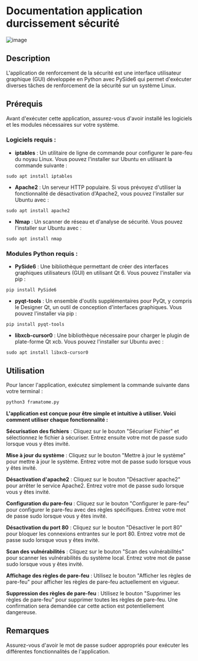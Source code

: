 # Documentation application durcissement sécurité
![image](https://github.com/CatharsisCoding/Python-Hardening-framatome/assets/97361977/002b785d-1a1b-4475-aced-ce47b6a506a3)

## Description
L'application de renforcement de la sécurité est une interface utilisateur graphique (GUI) développée en Python avec PySide6 qui permet d'exécuter diverses tâches de renforcement de la sécurité sur un système Linux.


## Prérequis

Avant d'exécuter cette application, assurez-vous d'avoir installé les logiciels et les modules nécessaires sur votre système.

### Logiciels requis :

- **iptables** : Un utilitaire de ligne de commande pour configurer le pare-feu du noyau Linux. Vous pouvez l'installer sur Ubuntu en utilisant la commande suivante :
```
sudo apt install iptables
```

- **Apache2** : Un serveur HTTP populaire. Si vous prévoyez d'utiliser la fonctionnalité de désactivation d'Apache2, vous pouvez l'installer sur Ubuntu avec :
```
sudo apt install apache2
```

- **Nmap** : Un scanner de réseau et d'analyse de sécurité. Vous pouvez l'installer sur Ubuntu avec :
```
sudo apt install nmap
```

### Modules Python requis :

- **PySide6** : Une bibliothèque permettant de créer des interfaces graphiques utilisateurs (GUI) en utilisant Qt 6. Vous pouvez l'installer via pip :
```
pip install PySide6
```


- **pyqt-tools** : Un ensemble d'outils supplémentaires pour PyQt, y compris le Designer Qt, un outil de conception d'interfaces graphiques. Vous pouvez l'installer via pip :
```
pip install pyqt-tools
```
- **libxcb-cursor0** : Une bibliothèque nécessaire pour charger le plugin de plate-forme Qt xcb. Vous pouvez l'installer sur Ubuntu avec :
```
sudo apt install libxcb-cursor0

```


## Utilisation
Pour lancer l'application, exécutez simplement la commande suivante dans votre terminal :

```bash
python3 framatome.py
```
**L'application est conçue pour être simple et intuitive à utiliser. Voici comment utiliser chaque fonctionnalité :**

**Sécurisation des fichiers** : Cliquez sur le bouton "Sécuriser Fichier" et sélectionnez le fichier à sécuriser. Entrez ensuite votre mot de passe sudo lorsque vous y êtes invité.

**Mise à jour du système** : Cliquez sur le bouton "Mettre à jour le système" pour mettre à jour le système. Entrez votre mot de passe sudo lorsque vous y êtes invité.

**Désactivation d'apache2** : Cliquez sur le bouton "Désactiver apache2" pour arrêter le service Apache2. Entrez votre mot de passe sudo lorsque vous y êtes invité.

**Configuration du pare-feu** : Cliquez sur le bouton "Configurer le pare-feu" pour configurer le pare-feu avec des règles spécifiques. Entrez votre mot de passe sudo lorsque vous y êtes invité.

**Désactivation du port 80** : Cliquez sur le bouton "Désactiver le port 80" pour bloquer les connexions entrantes sur le port 80. Entrez votre mot de passe sudo lorsque vous y êtes invité.

**Scan des vulnérabilités** : Cliquez sur le bouton "Scan des vulnérabilités" pour scanner les vulnérabilités du système local. Entrez votre mot de passe sudo lorsque vous y êtes invité.

**Affichage des règles de pare-feu** : Utilisez le bouton "Afficher les règles de pare-feu" pour afficher les règles de pare-feu actuellement en vigueur.

**Suppression des règles de pare-feu** : Utilisez le bouton "Supprimer les règles de pare-feu" pour supprimer toutes les règles de pare-feu. Une confirmation sera demandée car cette action est potentiellement dangereuse.


## Remarques
Assurez-vous d'avoir le mot de passe sudoer appropriés pour exécuter les différentes fonctionnalités de l'application.
